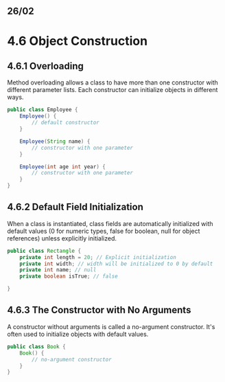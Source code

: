 ## 26/02


# 4.6 Object Construction

## 4.6.1 Overloading
Method overloading allows a class to have more than one constructor with different parameter lists. Each constructor can initialize objects in different ways.


```java
public class Employee {
    Employee() {
        // default constructor
    }

    Employee(String name) {
        // constructor with one parameter
    }

    Employee(int age int year) {
        // constructor with one parameter
    }
}
```

## 4.6.2 Default Field Initialization
When a class is instantiated, class fields are automatically initialized with default values (0 for numeric types, false for boolean, null for object references) unless explicitly initialized.

```java
public class Rectangle {
    private int length = 20; // Explicit initialization
    private int width; // width will be initialized to 0 by default
    private int name; // null
    private boolean isTrue; // false

}
```
## 4.6.3 The Constructor with No Arguments
A constructor without arguments is called a no-argument constructor. It's often used to initialize objects with default values.

```java
public class Book {
    Book() {
        // no-argument constructor
    }
}
```